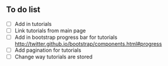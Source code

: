 To do list
----------

- [ ] Add in tutorials
- [ ] Link tutorials from main page
- [ ] Add in bootstrap progress bar for tutorials http://twitter.github.io/bootstrap/components.html#progress
- [ ] Add pagination for tutorials
- [ ] Change way tutorials are stored
